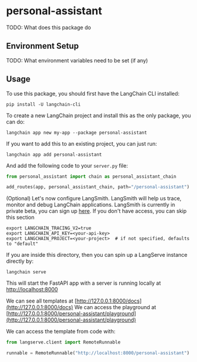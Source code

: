 # personal-assistant

TODO: What does this package do

## Environment Setup

TODO: What environment variables need to be set (if any)

## Usage

To use this package, you should first have the LangChain CLI installed:

```shell
pip install -U langchain-cli
```

To create a new LangChain project and install this as the only package, you can do:

```shell
langchain app new my-app --package personal-assistant
```

If you want to add this to an existing project, you can just run:

```shell
langchain app add personal-assistant
```

And add the following code to your `server.py` file:
```python
from personal_assistant import chain as personal_assistant_chain

add_routes(app, personal_assistant_chain, path="/personal-assistant")
```

(Optional) Let's now configure LangSmith. 
LangSmith will help us trace, monitor and debug LangChain applications. 
LangSmith is currently in private beta, you can sign up [here](https://smith.langchain.com/). 
If you don't have access, you can skip this section


```shell
export LANGCHAIN_TRACING_V2=true
export LANGCHAIN_API_KEY=<your-api-key>
export LANGCHAIN_PROJECT=<your-project>  # if not specified, defaults to "default"
```

If you are inside this directory, then you can spin up a LangServe instance directly by:

```shell
langchain serve
```

This will start the FastAPI app with a server is running locally at 
[http://localhost:8000](http://localhost:8000)

We can see all templates at [http://127.0.0.1:8000/docs](http://127.0.0.1:8000/docs)
We can access the playground at [http://127.0.0.1:8000/personal-assistant/playground](http://127.0.0.1:8000/personal-assistant/playground)  

We can access the template from code with:

```python
from langserve.client import RemoteRunnable

runnable = RemoteRunnable("http://localhost:8000/personal-assistant")
```